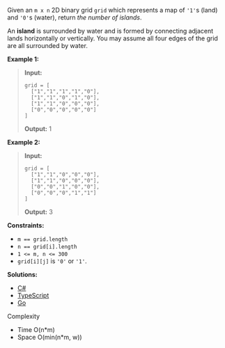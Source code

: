 Given an `m x n` 2D binary grid `grid` which represents a map of `'1'`s (land) and `'0'`s (water), return _the number of islands_.

An **island** is surrounded by water and is formed by connecting adjacent lands horizontally or vertically. You may assume all four edges of the grid are all surrounded by water.

**Example 1:**

> **Input:**  
> ```
> grid = [  
>   ["1","1","1","1","0"],  
>   ["1","1","0","1","0"],  
>   ["1","1","0","0","0"],  
>   ["0","0","0","0","0"]  
> ]  
> ```
> **Output:** 1

**Example 2:**

> **Input:**  
> ```
> grid = [  
>   ["1","1","0","0","0"],  
>   ["1","1","0","0","0"],  
>   ["0","0","1","0","0"],  
>   ["0","0","0","1","1"]  
> ]
> ```
> **Output:** 3

**Constraints:**

- `m == grid.length`
- `n == grid[i].length`
- `1 <= m, n <= 300`
- `grid[i][j]` is `'0'` or `'1'`.

**Solutions:**

- [C#](/graph-general/number-of-islands/graph-general.cs)
- [TypeScript](/graph-general/number-of-islands/graph-general.ts)
- [Go](/graph-general/number-of-islands/graph-general.go)

Complexity
- Time O(n*m)
- Space O(min(n*m, w))